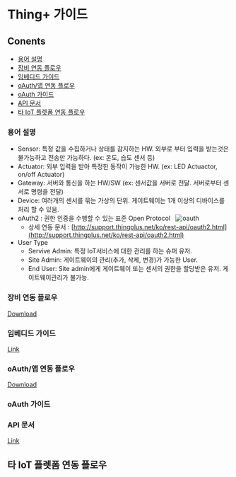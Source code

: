 # Thing+ 가이드

## Conents
* [용어 설명](https://github.com/daliworks/thingplus-guide/blob/master/doc/README_kr.md#용어-설명)
* [장비 연동 플로우](https://github.com/daliworks/thingplus-guide/blob/master/doc/README_kr.md#장비-연동-플로우)
* [임베디드 가이드](https://github.com/daliworks/thingplus-guide/blob/master/doc/README_kr.md#임베디드-가이드)
* [oAuth/앱 연동 플로우](https://github.com/daliworks/thingplus-guide/blob/master/doc/README_kr.md#oAuth/앱-연동-플로우)
* [oAuth 가이드](https://github.com/daliworks/thingplus-guide/blob/master/doc/README_kr.md#장비-연동-플로우)
* [API 문서](https://github.com/daliworks/thingplus-guide/blob/master/doc/README_kr.md#API-문서)
* [타 IoT 플렛폼 연동 플로우](https://github.com/daliworks/thingplus-guide/blob/master/doc/README_kr.md#타-IoT-플렛폼-연동-플로우)

### 용어 설명
- Sensor: 특정 값을 수집하거나 상태를 감지하는 HW. 외부로 부터 입력을 받는것은 불가능하고 전송만 가능하다.  (ex: 온도, 습도 센서 등)
- Actuator: 외부 입력을 받아 특정한 동작이 가능한 HW. (ex: LED Actuactor, on/off Actuator)
- Gateway: 서버와 통신을 하는 HW/SW (ex: 센서값을 서버로 전달. 서버로부터 센서로 명령을 전달)   
- Device: 여러개의 센서를 묶는 가상의 단위. 게이트웨이는 1개 이상의 디바이스를 처리 할 수 있음.
- oAuth2 : 권한 인증을 수행할 수 있는 표준 Open Protocol  
  ![oauth](https://github.com/daliworks/thingplus-portal/blob/master/docs/images/oauth2.png "oauth") 
  - 상세 연동 문서 : [http://support.thingplus.net/ko/rest-api/oauth2.html](http://support.thingplus.net/ko/rest-api/oauth2.html)
- User Type  
  - Servive Admin: 특정 IoT서비스에 대한 관리를 하는 슈퍼 유저.
  - Site Admin: 게이트웨이의 관리(추가, 삭제, 변경)가 가능한 User. 
  - End User: Site admin에게 게이트웨이 또는 센서의 권한을 할당받은 유저. 게이트웨이관리가 불가능.
  
### 장비 연동 플로우
[Download](https://github.com/daliworks/thingplus-guide/raw/master/doc/src/dist/[kr]flow_for_hardware_v1.1.pdf)

### 임베디드 가이드
[Link](https://github.com/daliworks/thingplus-embedded/blob/master/docs/Thingplus_Embedded_Guide.md)

### oAuth/앱 연동 플로우
[Download](https://github.com/daliworks/thingplus-guide/raw/master/doc/src/dist/[kr]flow_for_app_with_oauth2_v1.1.pdf)

### oAuth 가이드


### API 문서
[Link](https://thingplus-10.api-docs.io/2.0/)

## 타 IoT 플렛폼 연동 플로우
